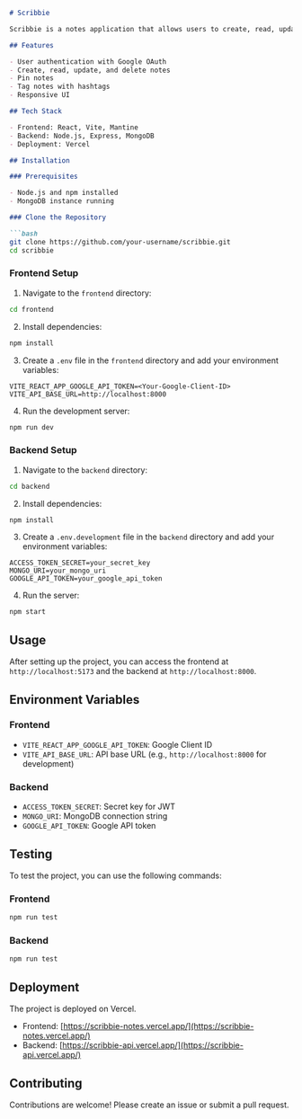 ```markdown
# Scribbie

Scribbie is a notes application that allows users to create, read, update, and delete notes. It also supports user authentication using Google OAuth.

## Features

- User authentication with Google OAuth
- Create, read, update, and delete notes
- Pin notes
- Tag notes with hashtags
- Responsive UI

## Tech Stack

- Frontend: React, Vite, Mantine
- Backend: Node.js, Express, MongoDB
- Deployment: Vercel

## Installation

### Prerequisites

- Node.js and npm installed
- MongoDB instance running

### Clone the Repository

```bash
git clone https://github.com/your-username/scribbie.git
cd scribbie
```

### Frontend Setup

1. Navigate to the `frontend` directory:

```bash
cd frontend
```

2. Install dependencies:

```bash
npm install
```

3. Create a `.env` file in the `frontend` directory and add your environment variables:

```plaintext
VITE_REACT_APP_GOOGLE_API_TOKEN=<Your-Google-Client-ID>
VITE_API_BASE_URL=http://localhost:8000
```

4. Run the development server:

```bash
npm run dev
```

### Backend Setup

1. Navigate to the `backend` directory:

```bash
cd backend
```

2. Install dependencies:

```bash
npm install
```

3. Create a `.env.development` file in the `backend` directory and add your environment variables:

```plaintext
ACCESS_TOKEN_SECRET=your_secret_key
MONGO_URI=your_mongo_uri
GOOGLE_API_TOKEN=your_google_api_token
```

4. Run the server:

```bash
npm start
```

## Usage

After setting up the project, you can access the frontend at `http://localhost:5173` and the backend at `http://localhost:8000`.

## Environment Variables

### Frontend

- `VITE_REACT_APP_GOOGLE_API_TOKEN`: Google Client ID
- `VITE_API_BASE_URL`: API base URL (e.g., `http://localhost:8000` for development)

### Backend

- `ACCESS_TOKEN_SECRET`: Secret key for JWT
- `MONGO_URI`: MongoDB connection string
- `GOOGLE_API_TOKEN`: Google API token

## Testing

To test the project, you can use the following commands:

### Frontend

```bash
npm run test
```

### Backend

```bash
npm run test
```

## Deployment

The project is deployed on Vercel.

- Frontend: [https://scribbie-notes.vercel.app/](https://scribbie-notes.vercel.app/)
- Backend: [https://scribbie-api.vercel.app/](https://scribbie-api.vercel.app/)

## Contributing

Contributions are welcome! Please create an issue or submit a pull request.
